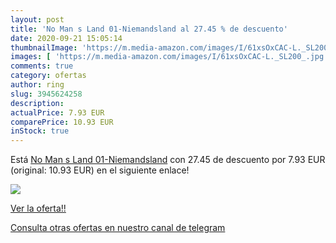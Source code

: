 ```yaml
---
layout: post
title: 'No Man s Land 01-Niemandsland al 27.45 % de descuento'
date: 2020-09-21 15:05:14
thumbnailImage: 'https://m.media-amazon.com/images/I/61xsOxCAC-L._SL200_.jpg'
images: [ 'https://m.media-amazon.com/images/I/61xsOxCAC-L._SL200_.jpg' ]
comments: true
category: ofertas
author: ring
slug: 3945624258
description:
actualPrice: 7.93 EUR
comparePrice: 10.93 EUR
inStock: true
---
```


Está [No Man s Land 01-Niemandsland](https://www.amazon.com/dp/3945624258/?tag=redken08-20) con 27.45 de descuento por 7.93 EUR (original: 10.93 EUR) en el siguiente enlace!

[![](https://m.media-amazon.com/images/I/61xsOxCAC-L._SL200_.jpg)](https://www.amazon.com/dp/3945624258/?tag=redken08-20)

[Ver la oferta!!](https://www.amazon.com/dp/3945624258/?tag=redken08-20)

[Consulta otras ofertas en nuestro canal de telegram](https://t.me/s/ofertas25)
